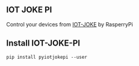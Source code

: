 ## IOT JOKE PI
Control your devices from [IOT-JOKE](https://iot-joker.firebaseapp.com) by RasperryPi

## Install IOT-JOKE-PI
  `pip install pyiotjokepi --user`
